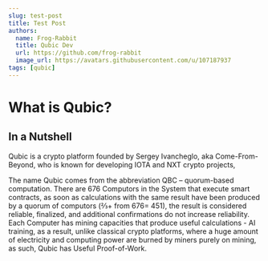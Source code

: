 ```yaml
---
slug: test-post
title: Test Post
authors:
  name: Frog-Rabbit
  title: Qubic Dev
  url: https://github.com/frog-rabbit
  image_url: https://avatars.githubusercontent.com/u/107187937
tags: [qubic]
---
```


# What is Qubic?

## In a Nutshell

Qubic is a crypto platform founded by Sergey Ivancheglo, aka Come-From-Beyond, who is known for developing IOTA and NXT crypto projects,

The name Qubic comes from the abbreviation QBC – quorum-based computation. There are 676 Computors in the System that execute smart contracts, as soon as calculations with the same result have been produced by a quorum of computors (⅔+ from 676= 451), the result is considered reliable, finalized, and additional confirmations do not increase reliability. Each Computer has mining capacities that produce useful calculations - AI training, as a result, unlike classical crypto platforms, where a huge amount of electricity and computing power are burned by miners purely on mining, as such, Qubic has Useful Proof-of-Work. 
